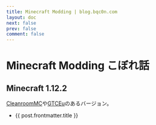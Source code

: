 ```yaml
---
title: Minecraft Modding | blog.bqc0n.com
layout: doc
next: false
prev: false
comment: false
---
```

<script lang="ts" setup>
import { data as posts_1122 } from "../.vitepress/mcmodding-1122.data"
import moment from 'moment';
</script>

# Minecraft Modding こぼれ話

## Minecraft 1.12.2

[CleanroomMC](https://github.com/CleanroomMC/Cleanroom)や[GTCEu](https://github.com/GregTechCEu/GregTech)のあるバージョン。

<ul>
    <li v-for="post of posts_1122">
        <a :href="post.url" class="font-semibold text-lg">{{ post.frontmatter.title }}</a>
    </li>
</ul>
